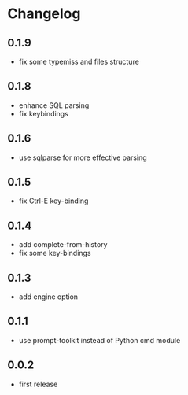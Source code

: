 # Changelog

## 0.1.9
- fix some typemiss and files structure

## 0.1.8
- enhance SQL parsing
- fix keybindings

## 0.1.6
- use sqlparse for more effective parsing

## 0.1.5
- fix Ctrl-E key-binding

## 0.1.4
- add complete-from-history
- fix some key-bindings

## 0.1.3
- add engine option

## 0.1.1
- use prompt-toolkit instead of Python cmd module

## 0.0.2
- first release
